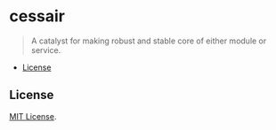 # cessair

> A catalyst for making robust and stable core of either module or service.

- [License](#license)

## License

[MIT License](https://github.com/cessair/cessair/blob/develop/LICENSE).
